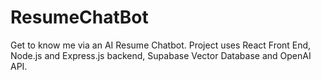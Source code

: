 # ResumeChatBot
Get to know me via an AI Resume Chatbot. Project uses React Front End, Node.js and Express.js backend, Supabase Vector Database and OpenAI API.
